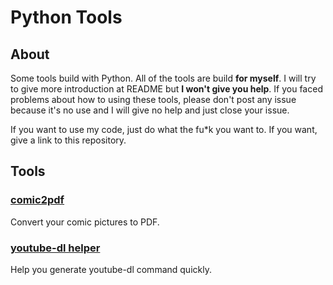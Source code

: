 # Python Tools

## About

Some tools build with Python. All of the tools are build **for myself**. I will try to give more introduction at README but **I won't give you help**. If you faced problems about how to using these tools, please don't post any issue because it's no use and I will give no help and just close your issue.

If you want to use my code, just do what the fu*k you want to. If you want, give a link to this repository.

## Tools

### [comic2pdf](https://github.com/aimerneige/comic2pdf)

Convert your comic pictures to PDF.

### [youtube-dl helper](https://github.com/aimerneige/youtube-dl-helper)

Help you generate youtube-dl command quickly.

